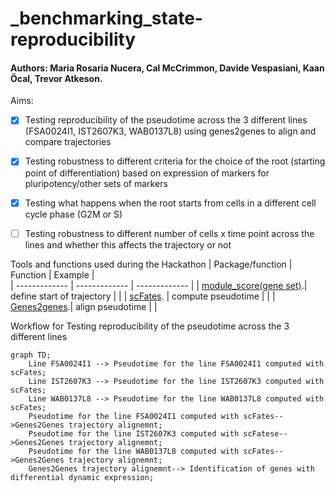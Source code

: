 # _benchmarking_state-reproducibility

#### Authors: Maria Rosaria Nucera, Cal McCrimmon, Davide Vespasiani, Kaan Öcal, Trevor Atkeson.

Aims:
- [x] Testing reproducibility of the pseudotime across the 3 different lines  (FSA0024I1, IST2607K3, WAB0137L8) using genes2genes to align and compare trajectories
- [x] Testing robustness to different criteria for the choice of the root (starting point of differentiation) based on expression of markers for pluripotency/other sets of markers
- [x] Testing what happens when the root starts from cells in a different cell cycle phase (G2M or S)
- [ ] Testing robustness to different number of cells x time point across the lines and whether this affects the trajectory or not


Tools and functions used during the Hackathon
| Package/function | Function |   Example |    
| ------------- | ------------- | ------------- |
|  [module_score(gene set)]([https://pages.github.com/](https://scanpy.readthedocs.io/en/stable/generated/scanpy.tl.score_genes.html)).| define start of trajectory |  |
|  [scFates]([https://pages.github.com/](https://scfates.readthedocs.io/en/latest/)). | compute pseudotime |  |
|  [Genes2genes]([https://pages.github.com/](https://github.com/Teichlab/Genes2Genes)).| align pseudotime |  |

Workflow for Testing reproducibility of the pseudotime across the 3 different lines
```mermaid
graph TD;
    Line FSA0024I1 --> Pseudotime for the line FSA0024I1 computed with scFates;
    Line IST2607K3 --> Pseudotime for the line IST2607K3 computed with scFates;
    Line WAB0137L8 --> Pseudotime for the line WAB0137L8 computed with scFates;
    Pseudotime for the line FSA0024I1 computed with scFates-->Genes2Genes trajectory alignemnt;
    Pseudotime for the line IST2607K3 computed with scFatese-->Genes2Genes trajectory alignemnt;
    Pseudotime for the line WAB0137L8 computed with scFates-->Genes2Genes trajectory alignemnt;
    Genes2Genes trajectory alignemnt--> Identification of genes with differential dynamic expression;
   
```
